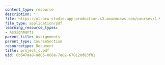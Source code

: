 ```yaml
---
content_type: resource
description: ''
file: https://ol-ocw-studio-app-production.s3.amazonaws.com/courses/1-978-from-nano-to-macro-introduction-to-atomistic-modeling-techniques-january-iap-2007/6b547aa8ad85886a7e82670120d83fb1_project_c.pdf
file_type: application/pdf
learning_resource_types:
- Assignments
parent_title: Assignments
parent_type: CourseSection
resourcetype: Document
title: project_c.pdf
uid: 6b547aa8-ad85-886a-7e82-670120d83fb1
---
```

